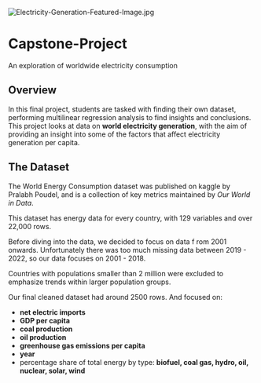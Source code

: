 ![Electricity-Generation-Featured-Image.jpg](attachment:Electricity-Generation-Featured-Image.jpg)
# Capstone-Project
An exploration of worldwide electricity consumption 

## Overview
In this final project, students are tasked with finding their own dataset, performing multilinear regression analysis to find insights and conclusions. This project looks at data on **world electricity generation**, with the aim of providing an insight into some of the factors that affect electricity generation per capita.  

## The Dataset
The World Energy Consumption dataset was
published on kaggle by Pralabh Poudel, and is a
collection of key metrics maintained by *Our
World in Data*.

This dataset has energy data for every country,
with 129 variables and over 22,000 rows.

Before diving into the data, we decided to focus
on data f rom 2001 onwards. Unfortunately there
was too much missing data between 2019 - 2022,
so our data focuses on 2001 - 2018.

Countries with populations smaller than 2
million were excluded to emphasize trends
within larger population groups.

Our final cleaned dataset had around 2500 rows. And
focused on:
- **net electric imports**
- **GDP per capita**
- **coal production**
- **oil production**
- **greenhouse gas emissions per capita**
- **year**
- percentage share of total energy by type:
**biofuel, coal gas, hydro, oil, nuclear, solar, wind**
